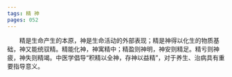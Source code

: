 ```yaml
---
tags: 精 神
pages: 052
---
```

&emsp;&emsp;精是生命产生的本原，神是生命活动的外部表现；精是神得以化生的物质基础，神又能统驭精。精能化神，神寓精中；精盈则神明，神安则精足。精亏则神疲，神失则精竭。中医学倡导“积精以全神，存神以益精”，对于养生、治病具有重要指导意义。